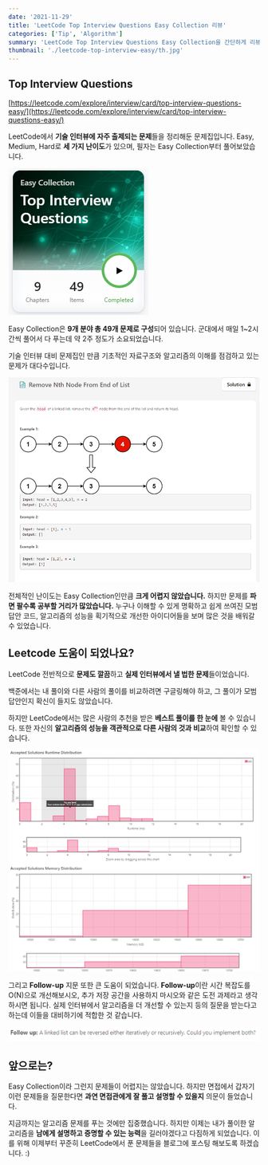 ```yaml
---
date: '2021-11-29'
title: 'LeetCode Top Interview Questions Easy Collection 리뷰'
categories: ['Tip', 'Algorithm']
summary: 'LeetCode Top Interview Questions Easy Collection을 간단하게 리뷰합니다'
thumbnail: './leetcode-top-interview-easy/th.jpg'
---
```


## Top Interview Questions

[https://leetcode.com/explore/interview/card/top-interview-questions-easy/](https://leetcode.com/explore/interview/card/top-interview-questions-easy/)  

LeetCode에서 **기술 인터뷰에 자주 출제되는 문제**들을 정리해둔 문제집입니다. 
Easy, Medium, Hard로 **세 가지 난이도**가 있으며, 필자는 Easy Collection부터 풀어보았습니다. 

![Leet Code Top Interview Easy Collection](./leetcode-top-interview-easy/1.png "Leet Code Top Interview Easy Collection")  

Easy Collection은 **9개 분야 총 49개 문제로 구성**되어 있습니다.
군대에서 매일 1~2시간씩 풀어서 다 푸는데 약 2주 정도가 소요되었습니다.  

기술 인터뷰 대비 문제집인 만큼 기초적인 자료구조와 알고리즘의 이해를 점검하고 있는 문제가 대다수입니다.

![Leet Code Top Interview Easy Collection](./leetcode-top-interview-easy/2.png "자료구조에 대한 기본적 이해를 묻는 문제들이 대다수")  

전체적인 난이도는 Easy Collection인만큼 **크게 어렵지 않았습니다.** 하지만 문제를 **파면 팔수록 공부할 거리가 많았습니다.** 누구나 이해할 수 있게 명확하고 쉽게 쓰여진 모범 답안 코드, 알고리즘의 성능을 획기적으로 개선한 아이디어들을 보며 많은 것을 배워갈 수 있었습니다.


## Leetcode 도움이 되었나요?
LeetCode 전반적으로 **문제도 깔끔**하고 **실제 인터뷰에서 낼 법한 문제**들이었습니다.

백준에서는 내 풀이와 다른 사람의 풀이를 비교하려면 구글링해야 하고, 그 풀이가 모범 답안인지 확신이 들지도 않았습니다.

하지만 LeetCode에서는 많은 사람의 추천을 받은 **베스트 풀이를 한 눈에** 볼 수 있습니다. 또한 자신의 **알고리즘의 성능을 객관적으로 다른 사람의 것과 비교**하여 확인할 수 있습니다.

![Leet Code Top Interview Easy Collection](./leetcode-top-interview-easy/3.png "내 풀이가 어느정도 성능인지 가늠할 수 있다.")  

그리고 **Follow-up** 지문 또한 큰 도움이 되었습니다.
**Follow-up**이란 시간 복잡도를 O(N)으로 개선해보시오, 추가 저장 공간을 사용하지 마시오와 같은 도전 과제라고 생각하시면 됩니다.
실제 인터뷰에서 알고리즘을 더 개선할 수 있는지 등의 질문을 받는다고 하는데 이들을 대비하기에 적합한 것 같습니다.  

![Leet Code Top Interview Easy Collection](./leetcode-top-interview-easy/4.png "문제를 다시 한번 더 생각해보게 만드는 Follow-up")  



## 앞으로는?
Easy Collection이라 그런지 문제들이 어렵지는 않았습니다. 하지만 면접에서 갑자기 이런 문제들을 질문한다면 **과연 면접관에게 잘 풀고 설명할 수 있을지** 의문이 들었습니다.

지금까지는 알고리즘 문제를 푸는 것에만 집중했습니다. 하지만 이제는 내가 풀이한 알고리즘을 **남에게 설명하고 증명할 수 있는 능력**을 길러야겠다고 다짐하게 되었습니다. 이를 위해 이제부터 꾸준히 LeetCode에서 푼 문제들을 블로그에 포스팅 해보도록 하겠습니다. :) 




